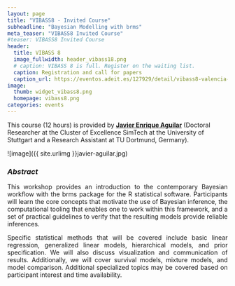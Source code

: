 ```yaml
---
layout: page
title: "VIBASS8 - Invited Course"
subheadline: "Bayesian Modelling with brms"
meta_teaser: "VIBASS8 Invited Course"
#teaser: VIBASS8 Invited Course
header:
  title: VIBASS 8
  image_fullwidth: header_vibass18.png
  # caption: VIBASS 8 is full. Register on the waiting list.
  caption: Registration and call for papers
  caption_url: https://eventos.adeit.es/127929/detail/vibass8-valencia-international-bayesian-summer-school.html
image:
  thumb: widget_vibass8.png
  homepage: vibass8.png
categories: events
---
```


This course (12 hours) is provided by [__Javier Enrique Aguilar__](https://jear2412.github.io/) (Doctoral Researcher at the Cluster of Excellence SimTech at the University of Stuttgart and a Research Assistant at TU Dortmund, Germany). 

![image]({{ site.urlimg }}javier-aguilar.jpg)

<!-- - Target audience

    Statisticians and applied researchers with strong interest applications of Hidden Markov Models (HMMs), particularly in ecology. No previous experience with `Nimble` or Bayesian statistics is assumed, but knowledge of `R` is required. -->

### ***Abstract***

<p style="text-align: justify;">
This workshop provides an introduction to the contemporary Bayesian workflow with the brms package for the R statistical software. Participants will learn the core concepts that motivate the use of Bayesian inference, the computational tooling that enables one to work within this framework, and a set of practical guidelines to verify that the resulting models provide reliable inferences. 
</p>

<p style="text-align: justify;">
Specific statistical methods that will be covered include basic linear regression, generalized linear models, hierarchical models, and prior specification. We will also discuss visualization and communication of results. Additionally, we will cover survival models, mixture models, and model comparison. Additional specialized topics may be covered based on participant interest and time availability.
</p>
<!--  When a new healthcare intervention (often, but not necessarily, a drug) is approved on the market, in a given jurisdiction, it typically has to go through another stage of negotiation to get "reimbursement". This means that the intervention is considered "good value-for-money" and so the healthcare provider decides to make it available for the reference population. This is typically the situation in many countries, including many in Europe.

  This process is based on structured modelling, typically complementing different sources of evidence and aimed at demonstrating the "cost-effectiveness" of a given intervention. Bayesian modelling is instrumental to this type of problems and in this short course we will review the basics of economic evaluation, with a specific reference to the use of Bayesian models for individual level data (e.g. directly coming from experimental studies), as well as for generalised evidence synthesis. The models will be complemented with practical material."
-->
<!-- - Training materials

	Materials for the course are freely available on line at:
	[https://oliviergimenez.github.io/bayesian-cr-workshop/](https://oliviergimenez.github.io/bayesian-cr-workshop/) -->
    
